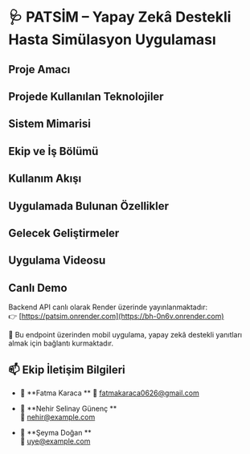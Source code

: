 # 🩺 PATSİM – Yapay Zekâ Destekli Hasta Simülasyon Uygulaması

## Proje Amacı

## Projede Kullanılan Teknolojiler

## Sistem Mimarisi

## Ekip ve İş Bölümü

## Kullanım Akışı

## Uygulamada Bulunan Özellikler

## Gelecek Geliştirmeler

## Uygulama Videosu 

## Canlı Demo

Backend API canlı olarak Render üzerinde yayınlanmaktadır:  
👉 [https://patsim.onrender.com](https://bh-0n6v.onrender.com)

📢 Bu endpoint üzerinden mobil uygulama, yapay zekâ destekli yanıtları almak için bağlantı kurmaktadır.

## 📫 Ekip İletişim Bilgileri

- 👤 **Fatma Karaca ** 
  📧 fatmakaraca0626@gmail.com

- 👤 **Nehir Selinay Günenç **   
  📧 nehir@example.com

- 👤 **Şeyma Doğan **  
  📧 uye@example.com


